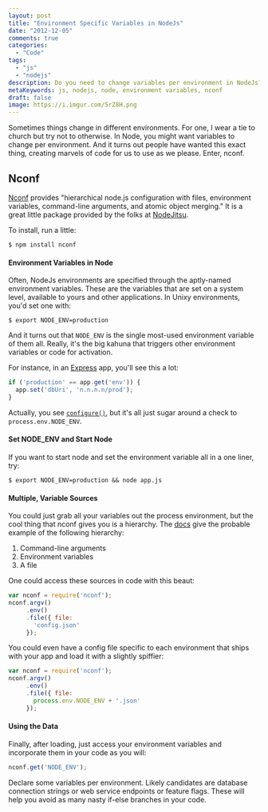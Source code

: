 ```yaml
---
layout: post
title: "Environment Specific Variables in NodeJs"
date: "2012-12-05"
comments: true
categories:
  - "Code"
tags:
  - "js"
  - "nodejs"
description: Do you need to change variables per environment in NodeJs?  There's a great nconf package that helps out.
metaKeywords: js, nodejs, node, environment variables, nconf
draft: false
image: https://i.imgur.com/5rZ8H.png
---
```


Sometimes things change in different environments.  For one, I wear a tie to church but try not to otherwise.  In Node, you might want variables to change per environment.  And it turns out people have wanted this exact thing, creating marvels of code for us to use as we please.  Enter, nconf.

<!--more-->

## Nconf

[Nconf](https://github.com/flatiron/nconf) provides "hierarchical node.js configuration with files, environment variables, command-line arguments, and atomic object merging."  It is a great little package provided by the folks at [NodeJitsu](http://nodejitsu.com/).  

To install, run a little:

```
$ npm install nconf
```

#### Environment Variables in Node

Often, NodeJs environments are specified through the aptly-named environment variables.  These are the variables that are set on a system level, available to yours and other applications.  In Unixy environments, you'd set one with:

```
$ export NODE_ENV=production
```

And it turns out that `NODE_ENV` is the single most-used environment variable of them all.  Really, it's the big kahuna that triggers other environment variables or code for activation. 

For instance, in an [Express](http://expressjs.com/) app, you'll see this a lot:

```js
if ('production' == app.get('env')) {
  app.set('dbUri', 'n.n.n.n/prod');
}
```

Actually, you see [`configure()`](http://expressjs.com/api.html#app.configure), but it's all just sugar around a check to `process.env.NODE_ENV`.

#### Set NODE_ENV and Start Node

If you want to start node and set the environment variable all in a one liner, try:

```
$ export NODE_ENV=production && node app.js
```

#### Multiple, Variable Sources

You could just grab all your variables out the process environment, but the cool thing that nconf gives you is a hierarchy.  The [docs](https://github.com/flatiron/nconf) give the probable example of the following hierarchy:

1. Command-line arguments
2. Environment variables
3. A file

One could access these sources in code with this beaut:

```js
var nconf = require('nconf');
nconf.argv()
     .env()
     .file({ file: 
       'config.json' 
     });
```

You could even have a config file specific to each environment that ships with your app and load it with a slightly spiffier:

```js
var nconf = require('nconf');
nconf.argv()
     .env()
     .file({ file: 
       process.env.NODE_ENV + '.json'
     });
```

#### Using the Data

Finally, after loading, just access your environment variables and incorporate them in your code as you will:

```js
nconf.get('NODE_ENV');
```

Declare some variables per environment.  Likely candidates are database connection strings or web service endpoints or feature flags.  These will help you avoid as many nasty if-else branches in your code.
